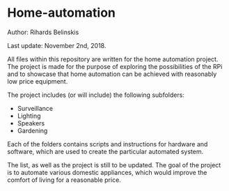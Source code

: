 # Home-automation
Author: Rihards Belinskis

Last update: November 2nd, 2018.

All files within this repository are written for the home automation project. The project is made for the purpose of exploring the possibilities of the RPi and to showcase that home automation can be achieved with reasonably low price equipment.

The project includes (or will include) the following subfolders:

* Surveillance
* Lighting
* Speakers
* Gardening

Each of the folders contains scripts and instructions for hardware and software,
which are used to create the particular automated system.

The list, as well as the project is still to be updated. The goal of the project is to automate various domestic appliances, which would improve the comfort of living for a reasonable price.
